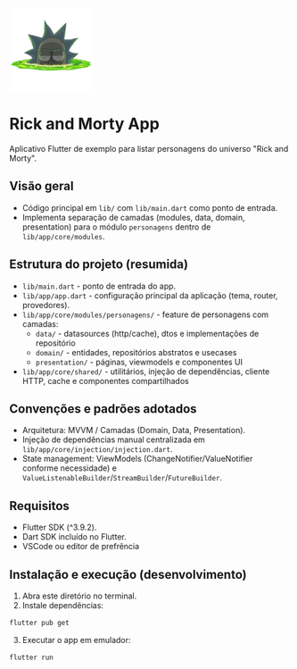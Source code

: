 <img src="assets/logo.png" width=150></img>

# Rick and Morty App

Aplicativo Flutter de exemplo para listar personagens do universo "Rick and Morty".

## Visão geral

- Código principal em `lib/` com `lib/main.dart` como ponto de entrada.
- Implementa separação de camadas (modules, data, domain, presentation) para o módulo `personagens` dentro de `lib/app/core/modules`.

## Estrutura do projeto (resumida)

- `lib/main.dart` - ponto de entrada do app.
- `lib/app/app.dart` - configuração principal da aplicação (tema, router, provedores).
- `lib/app/core/modules/personagens/` - feature de personagens com camadas:
  - `data/` - datasources (http/cache), dtos e implementações de repositório
  - `domain/` - entidades, repositórios abstratos e usecases
  - `presentation/` - páginas, viewmodels e componentes UI
- `lib/app/core/shared/` - utilitários, injeção de dependências, cliente HTTP, cache e componentes compartilhados

## Convenções e padrões adotados

- Arquitetura: MVVM / Camadas (Domain, Data, Presentation).
- Injeção de dependências manual centralizada em `lib/app/core/injection/injection.dart`.
- State management: ViewModels (ChangeNotifier/ValueNotifier conforme necessidade) e `ValueListenableBuilder`/`StreamBuilder`/`FutureBuilder`.

## Requisitos

- Flutter SDK (^3.9.2).
- Dart SDK incluído no Flutter.
- VSCode ou editor de prefrência

## Instalação e execução (desenvolvimento)

1. Abra este diretório no terminal.
2. Instale dependências:

```powershell
flutter pub get
```

3. Executar o app em emulador:

```powershell
flutter run
```
